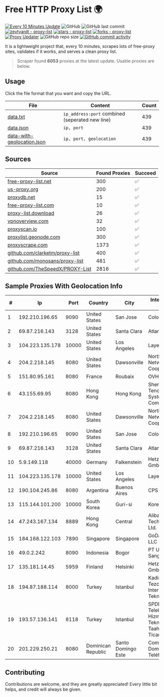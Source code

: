 
# Free HTTP Proxy List 🌍

[![Every 10 Minutes Update](https://github.com/mertguvencli/http-proxy-list/actions/workflows/main.yml/badge.svg?branch=main)](https://github.com/mertguvencli/http-proxy-list/actions/workflows/main.yml)
![GitHub](https://img.shields.io/github/license/mertguvencli/http-proxy-list)
![GitHub last commit](https://img.shields.io/github/last-commit/mertguvencli/http-proxy-list)
[![zevtyardt - proxy-list](https://img.shields.io/static/v1?label=zevtyardt&message=proxy-list&color=blue&logo=github)](https://github.com/zevtyardt/proxy-list "Go to GitHub repo")
[![stars - proxy-list](https://img.shields.io/github/stars/zevtyardt/proxy-list?style=social)](https://github.com/zevtyardt/proxy-list)
[![forks - proxy-list](https://img.shields.io/github/forks/zevtyardt/proxy-list?style=social)](https://github.com/zevtyardt/proxy-list)
[![Proxy Updater](https://github.com/zevtyardt/proxy-list/workflows/Proxy%20Updater/badge.svg)](https://github.com/zevtyardt/proxy-list/actions?query=workflow:"Proxy+Updater")
![GitHub repo size](https://img.shields.io/github/repo-size/zevtyardt/proxy-list)
[![GitHub commit activity](https://img.shields.io/github/commit-activity/m/zevtyardt/proxy-list?logo=commits)](https://github.com/zevtyardt/proxy-list/commits/main)

It is a lightweight project that, every 10 minutes, scrapes lots of free-proxy sites, validates if it works, and serves a clean proxy list.

> Scraper found **6053** proxies at the latest update. Usable proxies are below.

## Usage

Click the file format that you want and copy the URL.

|File|Content|Count|
|----|-------|-----|
|[data.txt](https://raw.githubusercontent.com/mertguvencli/http-proxy-list/main/proxy-list/data.txt)|`ip_address:port` combined (seperated new line)|439|
|[data.json](https://raw.githubusercontent.com/mertguvencli/http-proxy-list/main/proxy-list/data.json)|`ip, port`|439|
|[data-with-geolocation.json](https://raw.githubusercontent.com/mertguvencli/http-proxy-list/main/proxy-list/data-with-geolocation.json)|`ip, port, geolocation`|439|

## Sources

|Source|Found Proxies|Succeed|
|------|-------------|-------|
|[free-proxy-list.net](https://free-proxy-list.net)|300|✅|
|[us-proxy.org](https://www.us-proxy.org)|200|✅|
|[proxydb.net](http://proxydb.net)|15|✅|
|[free-proxy-list.com](https://free-proxy-list.com/?page=&port=&type%5B%5D=http&type%5B%5D=https&up_time=0&search=Search)|10|✅|
|[proxy-list.download](https://www.proxy-list.download/HTTP)|26|✅|
|[vpnoverview.com](https://vpnoverview.com/privacy/anonymous-browsing/free-proxy-servers)|32|✅|
|[proxyscan.io](https://www.proxyscan.io)|100|✅|
|[proxylist.geonode.com](https://proxylist.geonode.com/api/proxy-list?limit=300&page=1&sort_by=lastChecked&sort_type=desc&protocols=http,https)|300|✅|
|[proxyscrape.com](https://api.proxyscrape.com/v2/?request=displayproxies&protocol=http&timeout=10000&country=all&ssl=all&anonymity=all)|1373|✅|
|[github.com/clarketm/proxy-list](https://raw.githubusercontent.com/clarketm/proxy-list/master/proxy-list-raw.txt)|400|✅|
|[github.com/monosans/proxy-list](https://raw.githubusercontent.com/monosans/proxy-list/main/proxies/http.txt)|481|✅|
|[github.com/TheSpeedX/PROXY-List](https://raw.githubusercontent.com/TheSpeedX/PROXY-List/master/http.txt)|2816|✅|


## Sample Proxies With Geolocation Info

|#|Ip|Port|Country|City|Internet Service Provider|
|-|--|----|-------|----|-------------------------|
|1|192.210.196.65|9090|United States|San Jose|ColoCrossing|
|2|69.87.216.143|3128|United States|Santa Clara|Atlantic.net|
|3|104.223.135.178|10000|United States|Los Angeles|LayerHost|
|4|204.2.218.145|8080|United States|Dawsonville|North Georgia Network Cooperative, Inc.|
|5|151.80.95.161|8080|France|Roubaix|OVH SAS|
|6|43.155.69.95|8080|Hong Kong|Hong Kong|Shenzhen Tencent Computer Systems Company Limited|
|7|204.2.218.145|8080|United States|Dawsonville|North Georgia Network Cooperative, Inc.|
|8|192.210.196.65|9090|United States|San Jose|ColoCrossing|
|9|69.87.216.143|3128|United States|Santa Clara|Atlantic.net|
|10|5.9.149.118|40000|Germany|Falkenstein|Hetzner Online GmbH|
|11|104.223.135.178|10000|United States|Los Angeles|LayerHost|
|12|190.104.245.86|8080|Argentina|Buenos Aires|CPS|
|13|115.144.101.200|10000|South Korea|Guri-si|Korea Telecom|
|14|47.243.167.134|8889|Hong Kong|Central|Alibaba (US) Technology Co., Ltd.|
|15|184.168.122.103|7890|Singapore|Singapore|GoDaddy.com, LLC|
|16|49.0.2.242|8090|Indonesia|Bogor|PT Usaha Adi Sanggoro|
|17|135.181.14.45|5959|Finland|Helsinki|Hetzner Online GmbH|
|18|194.87.188.114|8000|Turkey|Istanbul|Kadir Huseyin Tezcan Nosspeed Internet Teknolojileri|
|19|193.57.136.141|8118|Turkey|Istanbul|SPDNet Telekomunikasyon Hizmetleri Bilgi Teknolojileri Taahhut Sanayi Ve Ticare|
|20|201.229.250.21|8080|Dominican Republic|Santo Domingo Este|Compañía Dominicana de Teléfonos S. A.|



## Contributing

Contributions are welcome, and they are greatly appreciated! Every
little bit helps, and credit will always be given.

